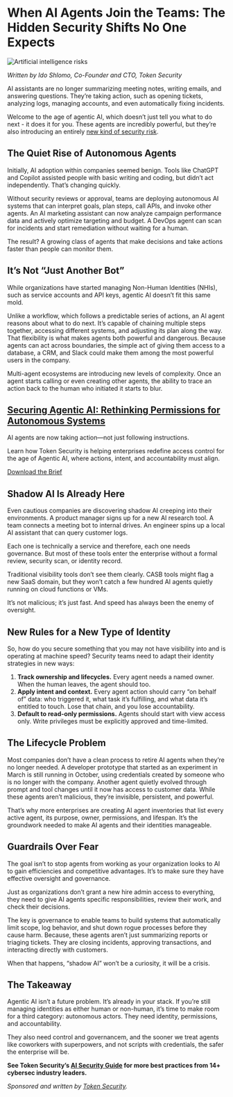 # When AI Agents Join the Teams: The Hidden Security Shifts No One Expects 

![Artificial intelligence risks](https://www.bleepstatic.com/content/hl-images/2022/05/12/evil-hacker-ai.jpg)

_Written by Ido Shlomo, Co-Founder and CTO, Token Security_

AI assistants are no longer summarizing meeting notes, writing emails, and answering questions. They’re taking action, such as opening tickets, analyzing logs, managing accounts, and even automatically fixing incidents.

Welcome to the age of agentic AI, which doesn’t just tell you what to do next - it does it for you. These agents are incredibly powerful, but they’re also introducing an entirely [new kind of security risk](https://www.token.security/blog/the-top-10-identity-centric-security-risks-of-autonomous-ai-agents?utm%5Fsource=3rd-party&utm%5Fmedium=bleepingcomputer&utm%5Fcampaign=bleepingcomputer&utm%5Fcontent=october-14).

## The Quiet Rise of Autonomous Agents

Initially, AI adoption within companies seemed benign. Tools like ChatGPT and Copilot assisted people with basic writing and coding, but didn’t act independently. That’s changing quickly.

Without security reviews or approval, teams are deploying autonomous AI systems that can interpret goals, plan steps, call APIs, and invoke other agents. An AI marketing assistant can now analyze campaign performance data and actively optimize targeting and budget. A DevOps agent can scan for incidents and start remediation without waiting for a human.

The result? A growing class of agents that make decisions and take actions faster than people can monitor them.

## It’s Not “Just Another Bot”

While organizations have started managing Non-Human Identities (NHIs), such as service accounts and API keys, agentic AI doesn’t fit this same mold.

Unlike a workflow, which follows a predictable series of actions, an AI agent reasons about what to do next. It’s capable of chaining multiple steps together, accessing different systems, and adjusting its plan along the way. That flexibility is what makes agents both powerful and dangerous. Because agents can act across boundaries, the simple act of giving them access to a database, a CRM, and Slack could make them among the most powerful users in the company.

Multi-agent ecosystems are introducing new levels of complexity. Once an agent starts calling or even creating other agents, the ability to trace an action back to the human who initiated it starts to blur.

## [Securing Agentic AI: Rethinking Permissions for Autonomous Systems](https://www.token.security/lp/the-ai-security-guide?utm%5Fsource=3rd-party&utm%5Fmedium=bleepingcomputer&utm%5Fcampaign=bleepingcomputer&utm%5Fcontent=october-14)

AI agents are now taking action—not just following instructions.

Learn how Token Security is helping enterprises redefine access control for the age of Agentic AI, where actions, intent, and accountability must align.

[Download the Brief](https://www.token.security/lp/the-ai-security-guide?utm%5Fsource=3rd-party&utm%5Fmedium=bleepingcomputer&utm%5Fcampaign=bleepingcomputer&utm%5Fcontent=october-14)

## Shadow AI Is Already Here

Even cautious companies are discovering shadow AI creeping into their environments. A product manager signs up for a new AI research tool. A team connects a meeting bot to internal drives. An engineer spins up a local AI assistant that can query customer logs.

Each one is technically a service and therefore, each one needs governance. But most of these tools enter the enterprise without a formal review, security scan, or identity record.

Traditional visibility tools don’t see them clearly. CASB tools might flag a new SaaS domain, but they won’t catch a few hundred AI agents quietly running on cloud functions or VMs.

It’s not malicious; it’s just fast. And speed has always been the enemy of oversight.

## New Rules for a New Type of Identity

So, how do you secure something that you may not have visibility into and is operating at machine speed? Security teams need to adapt their identity strategies in new ways:

1. **Track ownership and lifecycles.** Every agent needs a named owner. When the human leaves, the agent should too.
2. **Apply intent and context.** Every agent action should carry “on behalf of” data: who triggered it, what task it’s fulfilling, and what data it’s entitled to touch. Lose that chain, and you lose accountability.
3. **Default to read-only permissions.** Agents should start with view access only. Write privileges must be explicitly approved and time-limited.

## The Lifecycle Problem

Most companies don’t have a clean process to retire AI agents when they’re no longer needed. A developer prototype that started as an experiment in March is still running in October, using credentials created by someone who is no longer with the company. Another agent quietly evolved through prompt and tool changes until it now has access to customer data. While these agents aren’t malicious, they’re invisible, persistent, and powerful.

That’s why more enterprises are creating AI agent inventories that list every active agent, its purpose, owner, permissions, and lifespan. It’s the groundwork needed to make AI agents and their identities manageable.

## Guardrails Over Fear

The goal isn’t to stop agents from working as your organization looks to AI to gain efficiencies and competitive advantages. It’s to make sure they have effective oversight and governance.

Just as organizations don’t grant a new hire admin access to everything, they need to give AI agents specific responsibilities, review their work, and check their decisions.

The key is governance to enable teams to build systems that automatically limit scope, log behavior, and shut down rogue processes before they cause harm. Because, these agents aren’t just summarizing reports or triaging tickets. They are closing incidents, approving transactions, and interacting directly with customers.

When that happens, “shadow AI” won’t be a curiosity, it will be a crisis.

## The Takeaway

Agentic AI isn’t a future problem. It’s already in your stack. If you’re still managing identities as either human or non-human, it’s time to make room for a third category: autonomous actors. They need identity, permissions, and accountability.

They also need control and governancem, and the sooner we treat agents like coworkers with superpowers, and not scripts with credentials, the safer the enterprise will be.

**See Token Security’s [AI Security Guide](https://www.token.security/lp/the-ai-security-guide?utm%5Fsource=3rd-party&utm%5Fmedium=bleepingcomputer&utm%5Fcampaign=bleepingcomputer&utm%5Fcontent=october-14) for more best practices from 14+ cybersec industry leaders.**

_Sponsored and written by [Token Security](https://www.token.security/?utm%5Fsource=3rd-party&utm%5Fmedium=bleepingcomputer&utm%5Fcampaign=bleepingcomputer&utm%5Fcontent=october-14)._